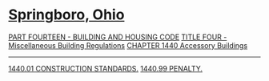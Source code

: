 [Springboro, Ohio](indexee20.html)
==================================

[PART FOURTEEN - BUILDING AND HOUSING CODE](561ca412.html) [TITLE FOUR -
Miscellaneous Building Regulations](5700a412.html) [CHAPTER 1440
Accessory Buildings](5710a412.html)

* * * * *

[1440.01 CONSTRUCTION STANDARDS.](571ba412.html) [1440.99
PENALTY.](5721a412.html)
